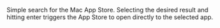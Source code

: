Simple search for the Mac App Store. Selecting the desired result and hitting enter triggers the App Store to open directly to the selected app.